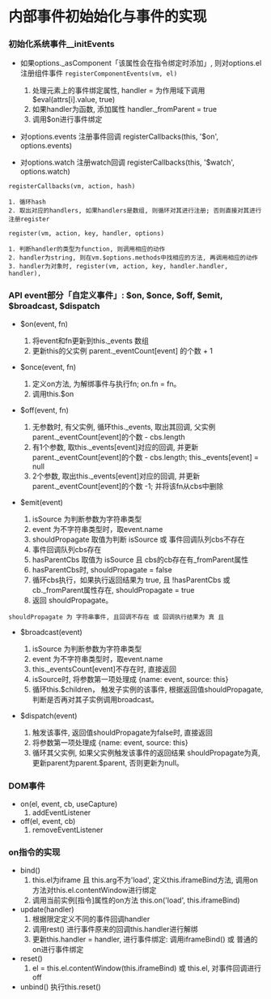 # 内部事件初始始化与事件的实现

### 初始化系统事件__initEvents
+ 如果options.\_asComponent「该属性会在指令绑定时添加」, 则对options.el注册组件事件
`registerComponentEvents(vm, el)`
    1. 处理元素上的事件绑定属性, handler = 为作用域下调用$eval(attrs[i].value, true)
    2. 如果handler为函数, 添加属性 handler.\_fromParent = true
    3. 调用$on进行事件绑定

+ 对options.events 注册事件回调 registerCallbacks(this, '$on', options.events)
+ 对options.watch 注册watch回调 registerCallbacks(this, '$watch', options.watch)

`registerCallbacks(vm, action, hash)`

    1. 循环hash
    2. 取出对应的handlers, 如果handlers是数组, 则循环对其进行注册; 否则直接对其进行注册register

`register(vm, action, key, handler, options)`

    1. 判断handler的类型为function, 则调用相应的动作
    2. handler为string, 则在vm.$options.methods中找相应的方法, 再调用相应的动作
    3. handler为对象时, register(vm, action, key, handler.handler, handler),



### API event部分「自定义事件」: $on, $once, $off, $emit, $broadcast, $dispatch
+ $on(event, fn)
    1. 将event和fn更新到this.\_events 数组
    2. 更新this的父实例 parent.\_eventCount[event] 的个数 + 1

+ $once(event, fn)
    1. 定义on方法, 为解绑事件与执行fn; on.fn = fn。
    2. 调用this.$on

+ $off(event, fn)
    1. 无参数时, 有父实例, 循环this.\_events, 取出其回调, 父实例parent.\_eventCount[event]的个数 - cbs.length
    2. 有1个参数, 取this.\_events[event]对应的回调, 并更新parent.\_eventCount[event]的个数 - cbs.length; this.\_events[event] = null
    3. 2个参数, 取出this.\_events[event]对应的回调, 并更新parent.\_eventCount[event]的个数 -1; 并将该fn从cbs中删除

+ $emit(event)
    1. isSource 为判断参数为字符串类型
    2. event 为不字符串类型时，取event.name
    3. shouldPropagate 取值为判断 isSource 或 事件回调队列cbs不存在
    4. 事件回调队列cbs存在
    5. hasParentCbs 取值为 isSource 且 cbs的cb存在有_fromParent属性
    6. hasParentCbs时, shouldPropagate = false
    7. 循环cbs执行，如果执行返回结果为 true, 且 !hasParentCbs 或 cb.\_fromParent属性存在, shouldPropagate = true
    8. 返回 shouldPropagate。

`shouldPropagate 为 字符串事件, 且回调不存在 或 回调执行结果为 真 且 `

+ $broadcast(event)
    1. isSource 为判断参数为字符串类型
    2. event 为不字符串类型时，取event.name
    3. this.\_eventsCount[event]不存在时, 直接返回
    4. isSource时, 将参数第一项处理成 {name: event, source: this}
    5. 循环this.$children， 触发子实例的该事件, 根据返回值shouldPropagate, 判断是否再对其子实例调用broadcast。

+ $dispatch(event)
    1. 触发该事件, 返回值shouldPropagate为false时, 直接返回
    2. 将参数第一项处理成 {name: event, source: this}
    3. 循环其父实例, 如果父实例触发该事件的返回结果 shouldPropagate为真, 更新parent为parent.$parent, 否则更新为null。

### DOM事件
+ on(el, event, cb, useCapture)
    1. addEventListener
+ off(el, event, cb)
    1. removeEventListener

### on指令的实现
+ bind()
    1. this.el为iframe 且 this.arg不为'load', 定义this.iframeBind方法, 调用on方法对this.el.contentWindow进行绑定
    2. 调用当前实例[指令]属性的on方法 this.on('load', this.iframeBind)
+ update(handler)
    1. 根据限定定义不同的事件回调handler
    2. 调用rest() 进行事件原来的回调this.handler进行解绑
    3. 更新this.handler = handler, 进行事件绑定: 调用iframeBind() 或 普通的on进行事件绑定
+ reset()
    1. el = this.el.contentWindow(this.iframeBind) 或 this.el, 对事件回调进行off
+ unbind() 执行this.reset()

